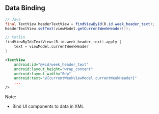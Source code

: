 ## Data Binding

```java
// Java
final TextView headerTextView = findViewById(R.id.week_header_text);
headerTextView.setText(viewModel.getCurrentWeekHeader());
```

```kotlin
// Kotlin
findViewById<TextView>(R.id.week_header_text).apply {
    text = viewModel.currentWeekHeader
}
```

```xml
<TextView
    android:id="@+id/week_header_text"
    android:layout_height="wrap_content"
    android:layout_width="0dp"
    android:text="@{currentWeekViewModel.currentWeekHeader}"
    ...
/>
```
Note:
+ Bind UI components to data in XML